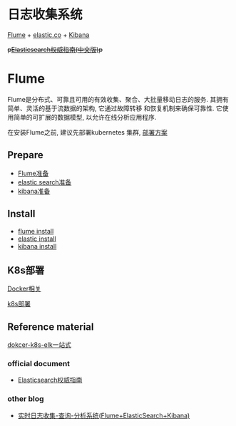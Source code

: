 # 日志收集系统

[Flume](https://flume.apache.org/) + [elastic.co](https://www.elastic.co/) + [Kibana](https://www.elastic.co/products/kibana)


~~p[Elasticsearch权威指南(中文版)](https://www.gitbook.com/book/looly/elasticsearch-the-definitive-guide-cn/details)p~~

# Flume

Flume是分布式、可靠且可用的有效收集、聚合、大批量移动日志的服务. 其拥有简单、灵活的基于流数据的架构, 它通过故障转移
和恢复机制来确保可靠性. 它使用简单的可扩展的数据模型, 以允许在线分析应用程序. 

在安装Flume之前, 建议先部署kubernetes 集群, [部署方案](#K8s部署)

## Prepare
- [Flume准备](doc/flume/prepare.md)
- [elastic search准备](doc/elastic%20search/prepare.md)
- [kibana准备](doc/kibana/prepare.md)

## Install
- [flume install](doc/flume/install.md)
- [elastic install](doc/elastic%20search/install.md)
- [kibana install](doc/kibana/install.md)

## K8s部署
[Docker相关](doc/docker/docker.md)

[k8s部署](doc/k8s/k8s%20deployment.md)


## Reference material
[dokcer-k8s-elk一站式](https://www.qikqiak.com/k8s-book/)

### official document
- [Elasticsearch权威指南](https://www.elastic.co/guide/cn/elasticsearch/guide/current/index.html)

### other blog
- [实时日志收集-查询-分析系统(Flume+ElasticSearch+Kibana)](https://yq.aliyun.com/articles/601055)